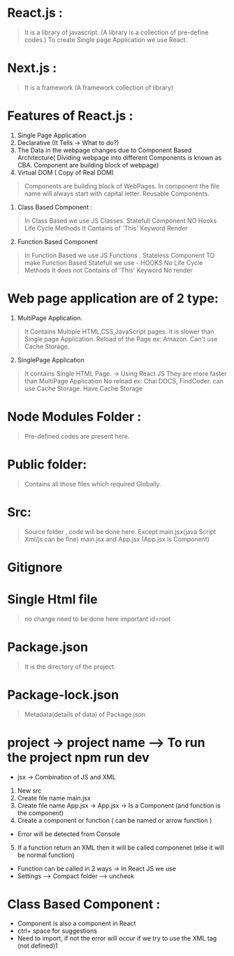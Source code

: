 # React.js :
> It is a library of javascript. (A library is a collection of pre-define codes.)
> To create Single page Application we use React.

# Next.js :
> It is a framework (A framework collection of library)

# Features of React.js :
1) Single Page Application
2) Declarative (It Tells -> What to do?)
3) The Data in the webpage changes due to Component Based Architecture( Dividing webpage into different Components is known as CBA. Component are building block of webpage) 
4) Virtual DOM ( Copy of Real DOM)

<!-- Components -->
> Components are building block of WebPages.
> In component the file name will always start with capital letter.
> Reusable Components.

<!-- Components are of 2 types -->

1) Class Based Component :
> In Class Based we use JS Classes.
> Statefull Component
> NO Hooks
> Life Cycle Methods
> It Contains of 'This' Keyword
> Render

2) Function Based Component
> In Function Based we use JS Functions                         .
> Stateless Component
> TO make Function Based Statefull we use - HOOKS
> No Life Cycle Methods
> It does not Contains of 'This' Keyword
> No render

# Web page application are of 2 type:

1) MultiPage Application.
> It Contains Multiple HTML,CSS,JavaScript pages.
> It is slower than Single page Application.
> Reload of the Page
> ex: Amazon.
> Can't use Cache Storage.

2) SinglePage Application
> It contains Single HTML Page. -> Using React JS
> They are more faster than MultiPage Application
> No reload
> ex: Chai DOCS, FindCoder.
> can use Cache Storage.
> Have Cache Storage

<!-- Create react app and vite are the way to install node,react -->

<!--React Folder Structure  -->
# Node Modules Folder :
> Pre-defined codes are present here.

# Public folder:
> Contains all those files which required Globally.

# Src: 
> Source folder , code will be done here.
> Except main.jsx(java Script Xml/js can be fine)
> main.jsx and App.jsx (App.jsx is Component)

# Gitignore

# Single Html file  
> no change need to be done here
> important id=root

# Package.json
> It is the directory of the project.

# Package-lock.json
> Metadata(details of data) of Package.json

# project -> project name --> To run the project npm run dev


* jsx -> Combination of JS and XML

1) New src
2) Create file name main.jsx 
3) Create file name App.jsx -> App.jsx -> Is a Component (and function is the component)
4) Create a component or function ( can be named or arrow function )
* Error will be detected from Console
5) If a function return an XML then it will be called componenet (else it will be normal function)


* Function can be called in 2 ways -> In React JS we use  
* Settings --> Compact folder --> uncheck

# Class Based Component :

* Component is also a component in React
* ctrl+ space for suggestions
* Need to import, if not the error will occur if we try to use the XML tag (not defined)1